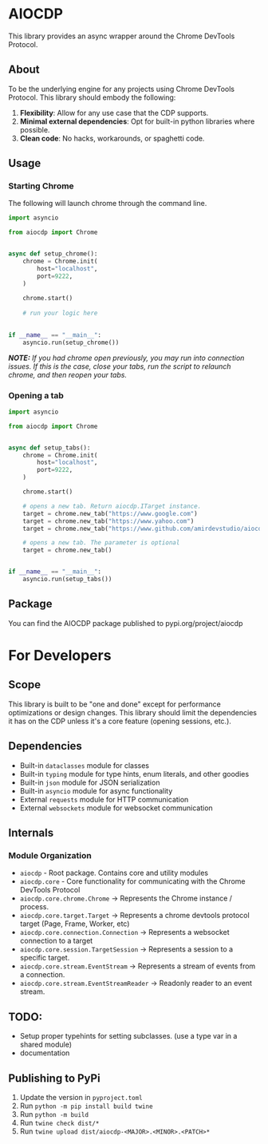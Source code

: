 # AIOCDP

This library provides an async wrapper around the Chrome DevTools Protocol.

## About

To be the underlying engine for any projects using Chrome DevTools Protocol. This library should embody the following:

1. **Flexibility**: Allow for any use case that the CDP supports.
2. **Minimal external dependencies**: Opt for built-in python libraries where possible.
3. **Clean code**: No hacks, workarounds, or spaghetti code.

## Usage

### Starting Chrome

The following will launch chrome through the command line.

```python
import asyncio

from aiocdp import Chrome


async def setup_chrome():
    chrome = Chrome.init(
        host="localhost",
        port=9222,
    )
    
    chrome.start()
    
    # run your logic here
    

if __name__ == "__main__":
    asyncio.run(setup_chrome())
```

_**NOTE:** If you had chrome open previously, you may run into connection issues.
If this is the case, close your tabs, run the script to relaunch chrome, and then reopen your tabs._

### Opening a tab

```python
import asyncio

from aiocdp import Chrome


async def setup_tabs():
    chrome = Chrome.init(
        host="localhost",
        port=9222,
    )

    chrome.start()

    # opens a new tab. Return aiocdp.ITarget instance.
    target = chrome.new_tab("https://www.google.com")
    target = chrome.new_tab("https://www.yahoo.com")
    target = chrome.new_tab("https://www.github.com/amirdevstudio/aiocdp")

    # opens a new tab. The parameter is optional
    target = chrome.new_tab()


if __name__ == "__main__":
    asyncio.run(setup_tabs())
```

## Package

You can find the AIOCDP package published to pypi.org/project/aiocdp

# For Developers

## Scope

This library is built to be "one and done" except for performance optimizations or design changes.
This library should limit the dependencies it has on the CDP unless it's a core feature (opening sessions, etc.).

## Dependencies

- Built-in `dataclasses` module for classes
- Built-in `typing` module for type hints, enum literals, and other goodies
- Built-in `json` module for JSON serialization
- Built-in `asyncio` module for async functionality
- External `requests` module for HTTP communication
- External `websockets` module for websocket communication
## Internals

### Module Organization

- `aiocdp` - Root package. Contains core and utility modules
- `aiocdp.core` - Core functionality for communicating with the Chrome DevTools Protocol
- `aiocdp.core.chrome.Chrome` -> Represents the Chrome instance / process.
- `aiocdp.core.target.Target` -> Represents a chrome devtools protocol target (Page, Frame, Worker, etc)
- `aiocdp.core.connection.Connection` -> Represents a websocket connection to a target
- `aiocdp.core.session.TargetSession` -> Represents a session to a specific target.
- `aiocdp.core.stream.EventStream` -> Represents a stream of events from a connection.
- `aiocdp.core.stream.EventStreamReader` -> Readonly reader to an event stream.

## TODO:

- Setup proper typehints for setting subclasses. (use a type var in a shared module)
- documentation

## Publishing to PyPi

1. Update the version in `pyproject.toml`
2. Run `python -m pip install build twine`
3. Run `python -m build`
4. Run `twine check dist/*`
5. Run `twine upload dist/aiocdp-<MAJOR>.<MINOR>.<PATCH>*`